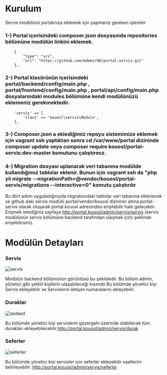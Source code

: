 #   Kurulum
  
  Servis modülünü portalınıza eklemek için yapmanız gereken işlemler
  
### 1-) Portal içerisindeki composer.json dosyasında repositories bölümüne modülün linkini eklemek.
        {
            "type": "vcs",
            "url": "https://github.com/mdemir96/portal-servis.git"
        },
### 2-) Portal klasörünün içerisindeki portal/backend/config/main.php , portal/frontend/config/main.php , portal/api/config/main.php dosyalarındaki modules bölümüne kendi modülünüzü eklemeniz gerekmektedir.
        'servis' => [
            'class' => 'kouosl\servis\Module',
        ],
### 3-) Composer.json a eklediğimiz repoyu sistemimize eklemek için vagrant ssh yaptıktan sonra cd /var/www/portal dizininde composer update veya composer require kouosl/portal-servis:dev-master komutunu çalıştırınız.

### 4-) Migration dosyası uplanarak veri tabanına modülde kullandığımız tablolar eklenir. Bunun için vagrant ssh da  "php yii migrate --migrationPath=@vendor/kouosl/portal-servis/migrations --interactive=0" komutu çalıştırılır

 Bu dört adımı uyguladığınızda migrationdaki tablolar veri tabanına eklenecek ve github daki servis modülü portal/vendor/kouosl dizininin altına portal-servis olarak oluşarak  portal.kouosl adresinden erişilebilir hale gelecektir. 
  Erişmek istediğiniz sayfaya  http://portal.kouosl/admin/servis/servis (servis modülünün servis bölümüne backend tarafından ulaşmak için) şeklinde erişebilirsiniz.

#   Modülün Detayları 

### Servis
![servis](https://user-images.githubusercontent.com/32520318/50741283-20c1f380-120c-11e9-82e0-854e4c192bc1.png)

Modülün backend bölümünün görüntüsü bu şekildedir. Bu bölüm admin, yönetici gibi yetkili kişilerin ulaşabileceği kısımdır.Bu bölümde
yönetici kişi Servis ekleyebilir ve Servislerin iletişim numaralarını ekleyebilir.

### Duraklar
![asdasd](https://user-images.githubusercontent.com/32520318/50741371-76e36680-120d-11e9-8833-abb9a4e546ed.png)

Bu bölümde yönetici kişi servislerin güzergahı üzerinde olabilecek tüm durakları ekleyebilecektir.http://portal.kouosl/admin/servis/durak

### Seferler
![seferler](https://user-images.githubusercontent.com/32520318/50741417-ea857380-120d-11e9-835d-d61834d03742.png)


Bu bölümde yönetici kişi servisler için seferler ekleyebilir saatlerini belirleyebilir. 
http://portal.kouosl/admin/servis/seferler
